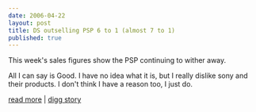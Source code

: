 ```yaml
--- 
date: 2006-04-22
layout: post
title: DS outselling PSP 6 to 1 (almost 7 to 1)
published: true
---
```

This week's sales figures show the PSP continuing to wither away.<p />All I can say is Good.  I have no idea what it is, but I really dislike sony and their products.  I don't think I have a reason too, I just do.<p /><a href="http://onnintendo.com/Index.aspx?page=1&amp;post=52&amp;year=2006&amp;month=4">read more</a> | <a href="http://digg.com/gaming/DS_outselling_PSP_6_to_1_(almost_7_to_1)">digg story</a><div class="blogger-post-footer"><img class="posterous_download_image" src="https://blogger.googleusercontent.com/tracker/8109338-114571441665308886?l=www.kinlan.co.uk%2Findex.html" height="1" alt="" width="1" /></div>

